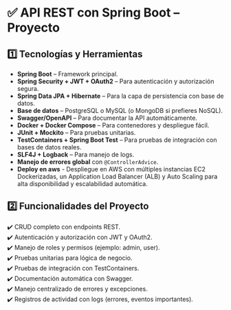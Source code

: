 # ✅ API REST con Spring Boot – Proyecto

## 1️⃣ Tecnologías y Herramientas  

- **Spring Boot** – Framework principal.  
- **Spring Security + JWT + OAuth2** – Para autenticación y autorización segura.  
- **Spring Data JPA + Hibernate** – Para la capa de persistencia con base de datos.  
- **Base de datos** – PostgreSQL o MySQL (o MongoDB si prefieres NoSQL).  
- **Swagger/OpenAPI** – Para documentar la API automáticamente.  
- **Docker + Docker Compose** – Para contenedores y despliegue fácil.  
- **JUnit + Mockito** – Para pruebas unitarias.  
- **TestContainers + Spring Boot Test** – Para pruebas de integración con bases de datos reales.  
- **SLF4J + Logback** – Para manejo de logs.  
- **Manejo de errores global** con `@ControllerAdvice`.  
- **Deploy en aws** - Despliegue en AWS con múltiples instancias EC2 Dockerizadas, un Application Load Balancer (ALB) y Auto Scaling para alta disponibilidad y escalabilidad automática.

## 2️⃣ Funcionalidades del Proyecto  

✔️ CRUD completo con endpoints REST.  
✔️ Autenticación y autorización con JWT y OAuth2.  
✔️ Manejo de roles y permisos (ejemplo: admin, user).  
✔️ Pruebas unitarias para lógica de negocio.  
✔️ Pruebas de integración con TestContainers.  
✔️ Documentación automática con Swagger.  
✔️ Manejo centralizado de errores y excepciones.  
✔️ Registros de actividad con logs (errores, eventos importantes).  
